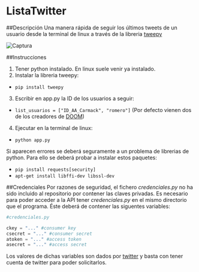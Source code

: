 # ListaTwitter

##Descripción
Una manera rápida de seguir los últimos tweets de un usuario desde la terminal de linux a través de la libreria [tweepy](https://github.com/tweepy/tweepy)

![Captura](http://i.imgur.com/knHT0V7.png?1)

##Instrucciones
1. Tener python instalado. En linux suele venir ya instalado.
2. Instalar la libreria tweepy:
  * `pip install tweepy`
3. Escribir en app.py la ID de los usuarios a seguir:
  * `list_usuarios = ["ID_AA_Carmack", "romero"]`
  (Por defecto vienen dos de los creadores de [DOOM](https://github.com/id-Software/DOOM))
4. Ejecutar en la terminal de linux:
  * `python app.py`
  
Si aparecen errores se deberá seguramente a un problema de librerias de python.
Para ello se deberá probar a instalar estos paquetes:
  * `pip install requests[security]`
  * `apt-get install libffi-dev libssl-dev`
  
##Credenciales
Por razones de seguridad, el fichero *credenciales.py* no ha sido incluido al repositorio por contener las claves privadas.
Es necesario para poder acceder a la API tener *credenciales.py* en el mismo directorio que el programa.
Éste deberá de contener las siguentes variables:

```python
#credenciales.py

ckey = "..." #consumer key 
csecret = "..." #consumer secret  
atoken = "..." #access token  
asecret = "..." #access secret 
```

Los valores de dichas variables son dados por [twitter](https://dev.twitter.com) y basta con tener cuenta de twitter para poder solicitarlos.
